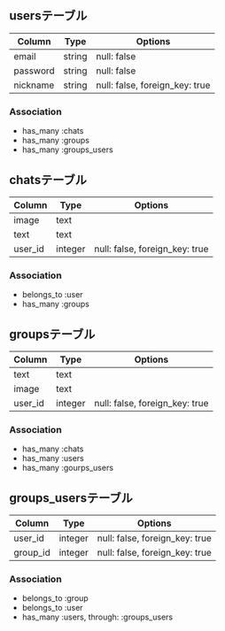 ## usersテーブル
|Column|Type|Options|
|------|----|-------|
|email|string|null: false|
|password|string|null: false|
|nickname|string|null: false, foreign_key: true|

### Association
- has_many :chats
- has_many :groups
- has_many :groups_users

## chatsテーブル
|Column|Type|Options|
|------|----|-------|
|image|text||
|text|text||
|user_id|integer|null: false, foreign_key: true|

### Association
- belongs_to :user
- has_many :groups

## groupsテーブル
|Column|Type|Options|
|------|----|-------|
|text|text|
|image|text|
|user_id|integer|null: false, foreign_key: true|

### Association
- has_many :chats
- has_many :users
- has_many :gourps_users

## groups_usersテーブル

|Column|Type|Options|
|------|----|-------|
|user_id|integer|null: false, foreign_key: true|
|group_id|integer|null: false, foreign_key: true|

### Association
- belongs_to :group
- belongs_to :user
- has_many :users, through: :groups_users

